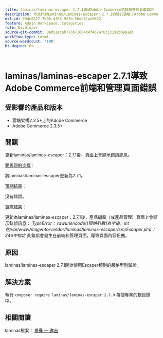 ```yaml
---
title: laminas/laminas-escaper 2.7.1導致Adobe Commerce前端和管理頁面錯誤
description: 本文針對Laminas/Laminas-escaper：2.7.1的發行破壞了Adobe Commerce在產品管理、類別和產品頁面中的功能問題，提供解決方案。 此問題將在Adobe Commerce 2.4.3中修正。
exl-id: 89de6827-7b90-4f08-92fb-56ed31ae2672
feature: Admin Workspace, Categories
role: Developer
source-git-commit: 0ad52eceb776b71604c4f467a70c13191bb9a1eb
workflow-type: tm+mt
source-wordcount: '198'
ht-degree: 0%

---
```


# laminas/laminas-escaper 2.7.1導致Adobe Commerce前端和管理頁面錯誤


## 受影響的產品和版本

* 雲端架構2.3.5+上的Adobe Commerce
* Adobe Commerce 2.3.5+

## 問題

更新laminas/laminas-escaper：2.7.1後，頁面上會顯示錯誤訊息。

<u>要再現的步驟</u>：

將laminas/laminas-escaper更新為2.7.1。

<u>預期結果</u>：

沒有錯誤。

<u>實際結果</u>：

更新為laminas/laminas-escaper：2.7.1後，產品編輯（或產品管理）頁面上會顯示錯誤訊息： *TypeError： rawurlencode()預期引數1為字串，int在/var/www/magento/vendor/laminas/laminas-escaper/src/Escaper.php：246中指定*
此錯誤會發生在前端和管理頁面，導致頁面內容扭曲。

## 原因

laminas/laminas-escaper 2.7.1開始使用Escaper類別的嚴格型別驗證。

## 解決方案

執行 `composer require laminas/laminas-escaper:2.7.0` 每個專案的根目錄中。

## 相關閱讀

laminas檔案： [層疊 — 逸出](https://docs.laminas.dev/laminas-escaper/)
